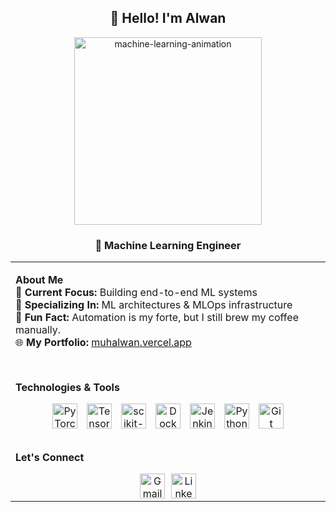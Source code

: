 <h2 align="center">👋 Hello! I'm Alwan</h2>

<div align="center">
  <img src="https://media.giphy.com/media/coxQHKASG60HrHtvkt/giphy.gif" width="300" alt="machine-learning-animation" />
</div>

<div align="center">
  
### 🚀 Machine Learning Engineer
  
</div>

<table align="center">
  <tr>
    <td valign="top" width="100%">
      
**About Me**  
🔭 **Current Focus:** Building end-to-end ML systems  
🌱 **Specializing In:** ML architectures & MLOps infrastructure  
💬 **Fun Fact:** Automation is my forte, but I still brew my coffee manually.  
🌐 **My Portfolio:** [muhalwan.vercel.app](https://muhalwan.vercel.app)

<br>

**Technologies & Tools**  
<div align="center" style="display: flex; flex-wrap: wrap; justify-content: center; gap: 15px;">
  <img src="https://cdn.jsdelivr.net/gh/devicons/devicon/icons/pytorch/pytorch-original.svg" height="40" alt="PyTorch" title="PyTorch" />
  <img src="https://cdn.jsdelivr.net/gh/devicons/devicon/icons/tensorflow/tensorflow-original.svg" height="40" alt="TensorFlow" title="TensorFlow" />
  <img src="https://upload.wikimedia.org/wikipedia/commons/0/05/Scikit_learn_logo_small.svg" height="40" alt="scikit-learn" title="Scikit-Learn" />
  <img src="https://cdn.jsdelivr.net/gh/devicons/devicon/icons/docker/docker-original.svg" height="40" alt="Docker" title="Docker" />
  <img src="https://cdn.jsdelivr.net/gh/devicons/devicon/icons/jenkins/jenkins-original.svg" height="40" alt="Jenkins" title="Jenkins" />
  <img src="https://cdn.jsdelivr.net/gh/devicons/devicon/icons/python/python-original.svg" height="40" alt="Python" title="Python" />
  <img src="https://cdn.jsdelivr.net/gh/devicons/devicon/icons/git/git-original.svg" height="40" alt="Git" title="Git" />
</div>

<br>

**Let's Connect**  
<div align="center" style="display: flex; flex-wrap: wrap; justify-content: center; gap: 10px;">
  <a href="mailto:muhalwan12@gmail.com" target="_blank">
    <img src="https://img.shields.io/static/v1?message=Gmail&logo=gmail&label=&color=D14836&logoColor=white&labelColor=&style=for-the-badge" height="40" alt="Gmail" />
  </a>
  <a href="https://www.linkedin.com/in/muhalwan/" target="_blank">
    <img src="https://img.shields.io/static/v1?message=LinkedIn&logo=linkedin&label=&color=0077B5&logoColor=white&labelColor=&style=for-the-badge" height="40" alt="LinkedIn" />
  </a>
</div>
  
</td>
</tr>
</table>